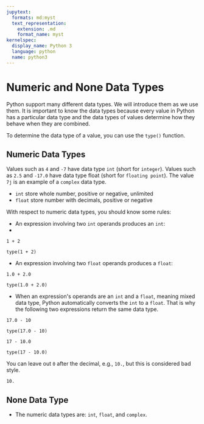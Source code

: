 ```yaml
---
jupytext:
  formats: md:myst
  text_representation:
    extension: .md
    format_name: myst
kernelspec:
  display_name: Python 3
  language: python
  name: python3
---
```


# Numeric and None Data Types

Python support many different data types. We will introduce them as we use them. It is important to know the data types because every value in Python has a particular data type and the data types of values determine how they behave when they are combined. 

To determine the data type of a value, you can use the `type()` function. 

## Numeric Data Types
Values such as `4` and `-7` have data type `int` (short for `integer`). Values such as `2.5` and `-17.0` have data type float (short for `floating point`). The value `7j` is an example of a `complex` data type. 

- `int` store whole number, positive or negative, unlimited
- `float` store number with decimals, positive or negative

With respect to numeric data types, you should know some rules:
- An expression involving two `int` operands produces an `int`:
- 
```{code-cell} ipython3
1 + 2
```

```{code-cell} ipython3
type(1 + 2)
```

- An expression involving two `float` operands produces a `float`:
```{code-cell} ipython3
1.0 + 2.0
```

```{code-cell} ipython3
type(1.0 + 2.0)
```

- When an expression's operands are an `int` and a `float`, meaning mixed data type, Python automatically converts the `int` to a `float`. That is why the following two expressions return the same data type. 

```{code-cell} ipython3
17.0 - 10
```

```{code-cell} ipython3
type(17.0 - 10)
```

```{code-cell} ipython3
17 - 10.0
```

```{code-cell} ipython3
type(17 - 10.0)
```

You can leave out `0` after the decimal, e.g., `10.`, but this is considered bad style. 
```{code-cell} ipython3
10.
```

## None Data Type
- The numeric data types are: `int`, `float`, and `complex`.

